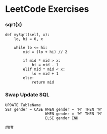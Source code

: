 # LeetCode Exercises

### sqrt(x)

```    
def mySqrt(self, x):
    lo, hi = 0, x
        
    while lo <= hi:
        mid = (lo + hi) // 2
        
        if mid * mid > x:
            hi = mid - 1
        elif mid * mid < x:
            lo = mid + 1
        else:
            return mid
```

### Swap Update SQL

```
UPDATE TableName
SET gender = CASE WHEN gender = 'M' THEN 'W' 
                  WHEN gender = 'W' THEN 'M'
                  ELSE gender END
```
### 